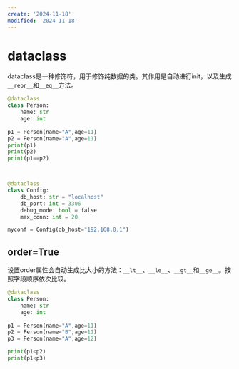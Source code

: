 ```yaml
---
create: '2024-11-18'
modified: '2024-11-18'
---
```


# dataclass

dataclass是一种修饰符，用于修饰纯数据的类。其作用是自动进行init，以及生成`__repr__`和`__eq__`方法。

```python
@dataclass
class Person:
    name: str
    age: int
    
p1 = Person(name="A",age=11)
p2 = Person(name="A",age=11)
print(p1)
print(p2)
print(p1==p2)



@dataclass
class Config:
    db_host: str = "localhost"
    db_port: int = 3306
    debug_mode: bool = false
    max_conn: int = 20

myconf = Config(db_host="192.168.0.1")
```

## order=True

设置order属性会自动生成比大小的方法：`__lt__`、`__le__`、`__gt__`和`__ge__`。按照字段顺序依次比较。

```python
@dataclass
class Person:
    name: str
    age: int
    
p1 = Person(name="A",age=11)
p2 = Person(name="B",age=11)
p3 = Person(name="A",age=12)

print(p1<p2)
print(p1<p3)
```